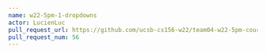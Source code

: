 ```yaml
---
name: w22-5pm-1-dropdowns
actor: LucienLuc
pull_request_url: https://github.com/ucsb-cs156-w22/team04-w22-5pm-courses/pull/56
pull_request_num: 56
---
```

